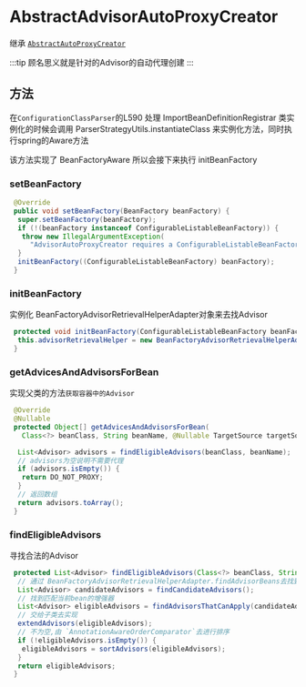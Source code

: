 # AbstractAdvisorAutoProxyCreator

继承 [`AbstractAutoProxyCreator`](./AbstractAutoProxyCreator)

:::tip
顾名思义就是针对的Advisor的自动代理创建
:::

## 方法

在`ConfigurationClassParser`的L590 处理 ImportBeanDefinitionRegistrar 类实例化的时候会调用 ParserStrategyUtils.instantiateClass 来实例化方法，同时执行spring的Aware方法

该方法实现了 BeanFactoryAware 所以会接下来执行 initBeanFactory

### setBeanFactory

```java
 @Override
 public void setBeanFactory(BeanFactory beanFactory) {
  super.setBeanFactory(beanFactory);
  if (!(beanFactory instanceof ConfigurableListableBeanFactory)) {
   throw new IllegalArgumentException(
     "AdvisorAutoProxyCreator requires a ConfigurableListableBeanFactory: " + beanFactory);
  }
  initBeanFactory((ConfigurableListableBeanFactory) beanFactory);
 }

```

### initBeanFactory

实例化 BeanFactoryAdvisorRetrievalHelperAdapter对象来去找Advisor

```java
 protected void initBeanFactory(ConfigurableListableBeanFactory beanFactory) {
  this.advisorRetrievalHelper = new BeanFactoryAdvisorRetrievalHelperAdapter(beanFactory);
 }

```

### getAdvicesAndAdvisorsForBean

实现父类的方法`获取容器中的Advisor`

```java
 @Override
 @Nullable
 protected Object[] getAdvicesAndAdvisorsForBean(
   Class<?> beanClass, String beanName, @Nullable TargetSource targetSource) {

  List<Advisor> advisors = findEligibleAdvisors(beanClass, beanName);
  // advisors为空说明不需要代理
  if (advisors.isEmpty()) {
   return DO_NOT_PROXY;
  }
  // 返回数组
  return advisors.toArray();
 }
```

### findEligibleAdvisors

寻找合法的Advisor

```java
 protected List<Advisor> findEligibleAdvisors(Class<?> beanClass, String beanName) {
  // 通过 BeanFactoryAdvisorRetrievalHelperAdapter.findAdvisorBeans去找到所有的Advisor通知器
  List<Advisor> candidateAdvisors = findCandidateAdvisors();
  // 找到匹配当前bean的增强器
  List<Advisor> eligibleAdvisors = findAdvisorsThatCanApply(candidateAdvisors, beanClass, beanName);
  // 交给子类去实现
  extendAdvisors(eligibleAdvisors);
  // 不为空,由 `AnnotationAwareOrderComparator`去进行排序
  if (!eligibleAdvisors.isEmpty()) {
   eligibleAdvisors = sortAdvisors(eligibleAdvisors);
  }
  return eligibleAdvisors;
 }

```
